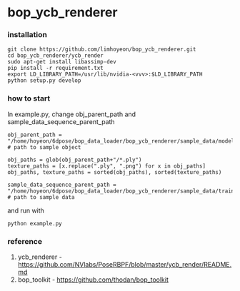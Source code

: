 # bop_ycb_renderer

### installation
```
git clone https://github.com/limhoyeon/bop_ycb_renderer.git
cd bop_ycb_renderer/ycb_render
sudo apt-get install libassimp-dev
pip install -r requirement.txt
export LD_LIBRARY_PATH=/usr/lib/nvidia-<vvv>:$LD_LIBRARY_PATH
python setup.py develop
```

### how to start
In example.py, change obj_parent_path and sample_data_sequence_parent_path
```
obj_parent_path = "/home/hoyeon/6dpose/bop_data_loader/bop_ycb_renderer/sample_data/models_fine" # path to sample object

obj_paths = glob(obj_parent_path+"/*.ply")
texture_paths = [x.replace(".ply", ".png") for x in obj_paths]
obj_paths, texture_paths = sorted(obj_paths), sorted(texture_paths)

sample_data_sequence_parent_path = "/home/hoyeon/6dpose/bop_data_loader/bop_ycb_renderer/sample_data/train_real" # path to sample data 
```

and run with
```
python example.py
```


### reference
1. ycb_renderer - https://github.com/NVlabs/PoseRBPF/blob/master/ycb_render/README.md
2. bop_toolkit - https://github.com/thodan/bop_toolkit

